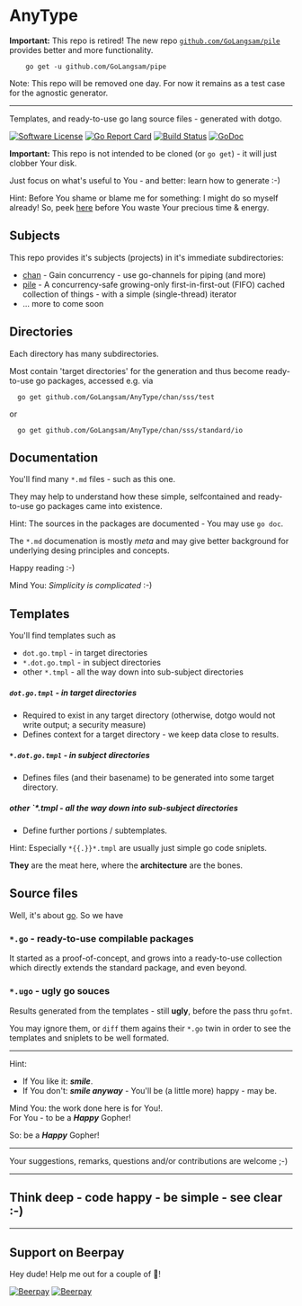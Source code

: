 # AnyType

**Important:** This repo is retired! The new repo [`github.com/GoLangsam/pile`](https://github.com/GoLangsam/pile) provides better and more functionality.

```
    go get -u github.com/GoLangsam/pipe
```

Note: This repo will be removed one day. For now it remains as a test case for the agnostic generator.

---

Templates, and ready-to-use go lang source files - generated with dotgo.

[![Software License](https://img.shields.io/badge/license-MIT-brightgreen.svg?style=flat-square)](LICENSE.md)
[![Go Report Card](https://goreportcard.com/badge/github.com/GoLangsam/AnyType)](https://goreportcard.com/report/github.com/GoLangsam/AnyType)
[![Build Status](https://travis-ci.org/GoLangsam/AnyType.svg?branch=master)](https://travis-ci.org/GoLangsam/AnyType)
[![GoDoc](https://godoc.org/github.com/GoLangsam/AnyType?status.svg)](https://godoc.org/github.com/GoLangsam/AnyType)

**Important:** This repo is not intended to be cloned (or `go get`) - it will just clobber Your disk.

Just focus on what's useful to You - and better: learn how to generate :-)

Hint: Before You shame or blame me for something: I might do so myself already! So, peek [here](ShameOnMe.md) before You waste Your precious time & energy.

## Subjects
This repo provides it's subjects (projects) in it's immediate subdirectories:

-  [chan](chan/ReadMe.md) - Gain concurrency - use go-channels for piping (and more)
-  [pile](pile/ReadMe.md) - A concurrency-safe growing-only first-in-first-out (FIFO) cached collection of things - with a simple (single-thread) iterator
-  ... more to come soon

## Directories
Each directory has many subdirectories.

Most contain 'target directories' for the generation and thus become ready-to-use go packages, accessed e.g. via

	  go get github.com/GoLangsam/AnyType/chan/sss/test

or

	  go get github.com/GoLangsam/AnyType/chan/sss/standard/io

## Documentation
You'll find many `*.md` files - such as this one.

They may help to understand how these simple, selfcontained and ready-to-use go packages came into existence.

Hint: The sources in the packages are documented - You may use `go doc`.

The `*.md` documenation is mostly *meta* and may give better background for underlying desing principles and concepts.

Happy reading :-)

Mind You: *Simplicity is complicated* :-)

## Templates
You'll find templates such as

- `dot.go.tmpl` - in target directories
- `*.dot.go.tmpl` - in subject directories
- other `*.tmpl` - all the way down into sub-subject directories

##### `dot.go.tmpl` - in target directories
- Required to exist in any target directory
  (otherwise, dotgo would not write output; a security measure)
- Defines context for a target directory - we keep data close to results.
  
##### `*.dot.go.tmpl` - in subject directories
- Defines files (and their basename) to be generated into some target directory.

##### other `*.tmpl - all the way down into sub-subject directories
- Define further portions / subtemplates. 

Hint: Especially `*{{.}}*.tmpl` are usually just simple go code sniplets.

**They** are the meat here, where the **architecture** are the bones.

## Source files

Well, it's about [go](http://golang.org). So we have 

### `*.go` - ready-to-use compilable packages

It started as a proof-of-concept, and grows into a ready-to-use collection which directly extends the standard package, and even beyond.

### `*.ugo` - **ugly** go souces

Results generated from the templates - still **ugly**, before the pass thru `gofmt`.

You may ignore them, or `diff` them agains their `*.go` twin in order to see the templates and sniplets to be well formated.

---
Hint:
- If You like it: ***smile***.
- If You don't: ***smile anyway*** - You'll be (a little more) happy - may be.

Mind You: the work done here is for You!.  
For You - to be a ***Happy*** Gopher!  

So: be a ***Happy*** Gopher!

---
Your suggestions, remarks, questions and/or contributions are welcome ;-)

---
## Think deep - code happy - be simple - see clear :-)

---
## Support on Beerpay
Hey dude! Help me out for a couple of :beers:!

[![Beerpay](https://beerpay.io/GoLangsam/AnyType/badge.svg?style=beer-square)](https://beerpay.io/GoLangsam/AnyType)  [![Beerpay](https://beerpay.io/GoLangsam/AnyType/make-wish.svg?style=flat-square)](https://beerpay.io/GoLangsam/AnyType?focus=wish)